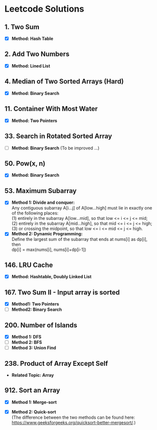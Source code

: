# Leetcode Solutions

## 1. Two Sum
- [x] **Method: Hash Table**

## 2. Add Two Numbers
- [x] **Method: Lined List**

## 4. Median of Two Sorted Arrays (Hard)
- [x] **Method: Binary Search** 

## 11. Container With Most Water
- [x] **Method: Two Pointers**

## 33. Search in Rotated Sorted Array
- [ ] **Method: Binary Search** (To be improved ...)

## 50. Pow(x, n)
- [x] **Method: Binary Search**

## 53. Maximum Subarray
- [x] **Method 1: Divide and conquer:**    
Any contiguous subarray A[i...j] of A[low...high] must lie in exactly one of the following places:  
(1) entirely in the subarray A[low...mid], so that low <= i <= j <= mid;  
(2) entirely in the subarray A[mid...high], so that mid <= i <= j <= high;  
(3) or crossing the midpoint, so that low <= i <= mid <= j <= high.
- [x] **Method 2: Dynamic Programming:**   
Define the largest sum of the subarray that ends at nums[i] as dp[i], then  
dp[i] = max(nums[i], nums[i]+dp[i-1]) 

## 146. LRU Cache
- [x] **Method: Hashtable, Doubly Linked List**

## 167. Two Sum II - Input array is sorted
-[x] **Method1: Two Pointers**  
-[ ] **Method2: Binary Search**

## 200. Number of Islands
- [x] **Method 1: DFS**
- [ ] **Method 2: BFS**
- [ ] **Method 3: Union Find**

## 238. Product of Array Except Self
- **Related Topic: Array**

## 912. Sort an Array
- [x] **Method 1: Merge-sort**
- [x] **Method 2: Quick-sort**  
(The difference between the two methods can be found here: https://www.geeksforgeeks.org/quicksort-better-mergesort/.)



